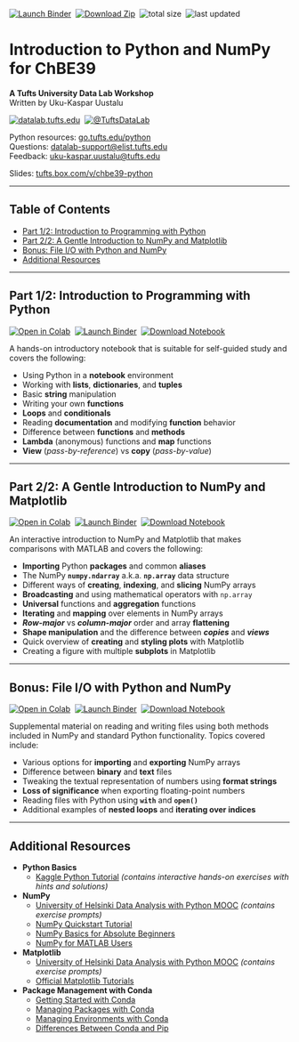 [![Launch Binder](https://mybinder.org/badge_logo.svg)](https://mybinder.org/v2/gh/tuftsdatalab/chbe39/main?urlpath=lab)&nbsp;
[![Download Zip](https://tuftsdatalab.github.io/badges/zip.svg)](https://github.com/tuftsdatalab/chbe39/archive/main.zip)&nbsp;
![total size](https://img.shields.io/github/repo-size/tuftsdatalab/chbe39?label=total%20size)&nbsp;
![last updated](https://img.shields.io/github/last-commit/tuftsdatalab/chbe39?label=last%20updated)

# Introduction to Python and NumPy for ChBE39
**A Tufts University Data Lab Workshop**\
Written by Uku-Kaspar Uustalu

[![datalab.tufts.edu](https://tuftsdatalab.github.io/badges/datalab.svg)](https://sites.tufts.edu/datalab)&nbsp;
[![@TuftsDataLab](https://tuftsdatalab.github.io/badges/twitter.svg)](https://twitter.com/intent/follow?screen_name=tuftsdatalab)

Python resources: [go.tufts.edu/python](https://sites.tufts.edu/datalab/python/)\
Questions: [datalab-support@elist.tufts.edu](mailto:datalab-support@elist.tufts.edu)\
Feedback: [uku-kaspar.uustalu@tufts.edu](mailto:uku-kaspar.uustalu@tufts.edu)

Slides: [tufts.box.com/v/chbe39-python](https://tufts.box.com/v/chbe39-python)

---
## Table of Contents

- [Part 1/2: Introduction to Programming with Python](https://github.com/tuftsdatalab/chbe39#part-12-introduction-to-programming-in-python)
- [Part 2/2: A Gentle Introduction to NumPy and Matplotlib](https://github.com/tuftsdatalab/chbe39#part-22-a-gentle-introduction-to-numpy-and-matplotlib)
- [Bonus: File I/O with Python and NumPy](https://github.com/tuftsdatalab/chbe39#bonus-file-io-with-python-and-numpy)
- [Additional Resources](https://github.com/tuftsdatalab/chbe39#additional-resources)

---
## Part 1/2: Introduction to Programming with Python

[![Open in Colab](https://colab.research.google.com/assets/colab-badge.svg)](https://colab.research.google.com/github/tuftsdatalab/chbe39/blob/main/chbe39-intro-python.ipynb)&nbsp;
[![Launch Binder](https://mybinder.org/badge_logo.svg)](https://mybinder.org/v2/gh/tuftsdatalab/chbe39/main?urlpath=lab/tree/chbe39-intro-python.ipynb)&nbsp;
[![Download Notebook](https://tuftsdatalab.github.io/badges/jupyter.svg)](https://cdn.jsdelivr.net/gh/tuftsdatalab/chbe39/chbe39-intro-python.ipynb)&nbsp;

A hands-on introductory notebook that is suitable for self-guided study and covers the following:

- Using Python in a **notebook** environment
- Working with **lists**, **dictionaries**, and **tuples**
- Basic **string** manipulation
- Writing your own **functions**
- **Loops** and **conditionals**
- Reading **documentation** and modifying **function** behavior
- Difference between **functions** and **methods**
- **Lambda** (anonymous) functions and **map** functions
- **View** (*pass-by-reference*) vs **copy** (*pass-by-value*)

---
## Part 2/2: A Gentle Introduction to NumPy and Matplotlib

[![Open in Colab](https://colab.research.google.com/assets/colab-badge.svg)](https://colab.research.google.com/github/tuftsdatalab/chbe39/blob/main/chbe39-numpy-matplotlib.ipynb)&nbsp;
[![Launch Binder](https://mybinder.org/badge_logo.svg)](https://mybinder.org/v2/gh/tuftsdatalab/chbe39/main?urlpath=lab/tree/chbe39-numpy-matplotlib.ipynb)&nbsp;
[![Download Notebook](https://tuftsdatalab.github.io/badges/jupyter.svg)](https://cdn.jsdelivr.net/gh/tuftsdatalab/chbe39/chbe39-numpy-matplotlib.ipynb)&nbsp;

An interactive introduction to NumPy and Matplotlib that makes comparisons with MATLAB and covers the following:

- **Importing** Python **packages** and common **aliases**
- The NumPy **`numpy.ndarray`** a.k.a. **`np.array`** data structure
- Different ways of **creating**, **indexing**, and **slicing** NumPy arrays
- **Broadcasting** and using mathematical operators with `np.array`
- **Universal** functions and **aggregation** functions
- **Iterating** and **mapping** over elements in NumPy arrays
- ***Row-major*** vs ***column-major*** order and array **flattening**
- **Shape manipulation** and the difference between ***copies*** and ***views***
- Quick overview of **creating** and **styling plots** with Matplotlib
- Creating a figure with multiple **subplots** in Matplotlib

---
## Bonus: File I/O with Python and NumPy

[![Open in Colab](https://colab.research.google.com/assets/colab-badge.svg)](https://colab.research.google.com/github/tuftsdatalab/chbe39/blob/main/chbe39-file-io-numpy.ipynb)&nbsp;
[![Launch Binder](https://mybinder.org/badge_logo.svg)](https://mybinder.org/v2/gh/tuftsdatalab/chbe39/main?urlpath=lab/tree/chbe39-file-io-numpy.ipynb)&nbsp;
[![Download Notebook](https://tuftsdatalab.github.io/badges/jupyter.svg)](https://cdn.jsdelivr.net/gh/tuftsdatalab/chbe39/chbe39-file-io-numpy.ipynb)&nbsp;

Supplemental material on reading and writing files using both methods included in NumPy and standard Python functionality. Topics covered include:

- Various options for **importing** and **exporting** NumPy arrays
- Difference between **binary** and **text** files
- Tweaking the textual representation of numbers using **format strings**
- **Loss of significance** when exporting floating-point numbers
- Reading files with Python using **`with`** and **`open()`**
- Additional examples of **nested loops** and **iterating over indices**

---
## Additional Resources

- **Python Basics**
    - [Kaggle Python Tutorial](https://www.kaggle.com/learn/python
)  *(contains interactive hands-on exercises with hints and solutions)*
- **NumPy**
    - [University of Helsinki Data Analysis with Python MOOC](https://csmastersuh.github.io/data_analysis_with_python_2020/numpy.html) *(contains exercise prompts)*
    - [NumPy Quickstart Tutorial](https://numpy.org/doc/stable/user/quickstart.html)
    - [NumPy Basics for Absolute Beginners](https://numpy.org/doc/stable/user/absolute_beginners.html)
    - [NumPy for MATLAB Users](https://numpy.org/doc/stable/user/numpy-for-matlab-users.html)
- **Matplotlib**
    - [University of Helsinki Data Analysis with Python MOOC](https://csmastersuh.github.io/data_analysis_with_python_2020/matplotlib.html) *(contains exercise prompts)*
    - [Official Matplotlib Tutorials](https://matplotlib.org/tutorials/index.html)
- **Package Management with Conda**
    - [Getting Started with Conda](https://conda.io/projects/conda/en/latest/user-guide/getting-started.html)
    - [Managing Packages with Conda](https://conda.io/projects/conda/en/latest/user-guide/tasks/manage-pkgs.html)
    - [Managing Environments with Conda](https://conda.io/projects/conda/en/latest/user-guide/tasks/manage-environments.html)
    - [Differences Between Conda and Pip](https://www.anaconda.com/blog/understanding-conda-and-pip)